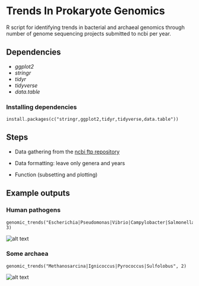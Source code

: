 Trends In Prokaryote Genomics
===============================

R script for identifying trends in bacterial and archaeal genomics through number of genome sequencing projects submitted to ncbi per year.

## Dependencies
* _ggplot2_
* _stringr_
* _tidyr_
* _tidyverse_
* _data.table_

### Installing dependencies 

    install.packages(c("stringr,ggplot2,tidyr,tidyverse,data.table"))

## Steps
* Data gathering from the [ncbi ftp repository](ftp://ftp.ncbi.nlm.nih.gov/genomes/GENOME_REPORTS/prokaryotes.txt)

* Data formatting: leave only genera and years

* Function (subsetting and plotting)

## Example outputs

### Human pathogens

    genomic_trends("Escherichia|Pseudomonas|Vibrio|Campylobacter|Salmonella|Brucella", 3)
    
![alt text](https://github.com/manuelgug/trends-in-prokaryote-genomics/blob/main/example_outputs/human_pathogens.png?raw=true)

### Some archaea

    genomic_trends("Methanosarcina|Ignicoccus|Pyrococcus|Sulfolobus", 2)

![alt text](https://github.com/manuelgug/trends-in-prokaryote-genomics/blob/main/example_outputs/some_archaea.png?raw=true)
